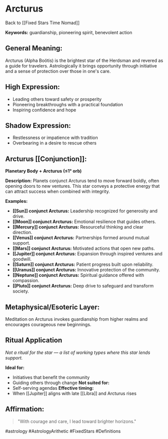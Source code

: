 # Arcturus

Back to [[Fixed Stars Time Nomad]]

**Keywords:** guardianship, pioneering spirit, benevolent action

## General Meaning:
Arcturus (Alpha Boötis) is the brightest star of the Herdsman
and revered as a guide for travelers. Astrologically it brings
opportunity through initiative and a sense of protection over
those in one's care.

## High Expression:
- Leading others toward safety or prosperity
- Pioneering breakthroughs with a practical foundation
- Inspiring confidence and hope

## Shadow Expression:
- Restlessness or impatience with tradition
- Overbearing in a desire to rescue others

## Arcturus [[Conjunction]]:

**Planetary Body + Arcturus (≤1° orb)**

**Description:**
Planets conjunct Arcturus tend to move forward boldly, often
opening doors to new ventures. This star conveys a protective
energy that can attract success when combined with integrity.

**Examples:**
- **[[Sun]] conjunct Arcturus:** Leadership recognized for
  generosity and drive.
- **[[Moon]] conjunct Arcturus:** Emotional resilience that guides
  others.
- **[[Mercury]] conjunct Arcturus:** Resourceful thinking and clear
  direction.
- **[[Venus]] conjunct Arcturus:** Partnerships formed around mutual
  support.
- **[[Mars]] conjunct Arcturus:** Motivated actions that open new
  paths.
- **[[Jupiter]] conjunct Arcturus:** Expansion through inspired
  ventures and goodwill.
- **[[Saturn]] conjunct Arcturus:** Patient progress built upon
  reliability.
- **[[Uranus]] conjunct Arcturus:** Innovative protection of the
  community.
- **[[Neptune]] conjunct Arcturus:** Spiritual guidance offered with
  compassion.
- **[[Pluto]] conjunct Arcturus:** Deep drive to safeguard and
  transform society.

## Metaphysical/Esoteric Layer:
Meditation on Arcturus invokes guardianship from higher realms
and encourages courageous new beginnings.

## Ritual Application
*Not a ritual for the star — a list of working types where this star lends support.*

**Ideal for:**
- Initiatives that benefit the community
- Guiding others through change
**Not suited for:**
- Self-serving agendas
**Effective timing:**
- When [[Jupiter]] aligns with late [[Libra]] and Arcturus rises

## Affirmation:

> "With courage and care, I lead toward brighter horizons."

#astrology #AstrologyArithetic #FixedStars #Definitions
